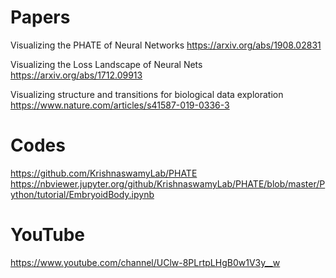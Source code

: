 # Papers

Visualizing the PHATE of Neural Networks https://arxiv.org/abs/1908.02831

Visualizing the Loss Landscape of Neural Nets https://arxiv.org/abs/1712.09913

Visualizing structure and transitions for biological data exploration https://www.nature.com/articles/s41587-019-0336-3

# Codes 

https://github.com/KrishnaswamyLab/PHATE
https://nbviewer.jupyter.org/github/KrishnaswamyLab/PHATE/blob/master/Python/tutorial/EmbryoidBody.ipynb


# YouTube
https://www.youtube.com/channel/UClw-8PLrtpLHgB0w1V3y__w
